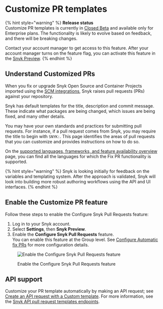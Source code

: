 # Customize PR templates

{% hint style="warning" %}
**Release status** \
Customize PR templates is currently in [Closed Beta](../../../../getting-started/snyk-release-process.md) and available only for Enterprise plans. The functionality is likely to evolve based on feedback, and there will be breaking changes.&#x20;

Contact your account manager to get access to this feature. After your account manager turns on the feature flag, you can activate this feature in the [Snyk Preview](../../../../snyk-admin/snyk-preview.md).
{% endhint %}

## Understand Customized PRs

When you fix or upgrade Snyk Open Source and Container Projects imported using the [SCM integrations](../../../../integrate-with-snyk/git-repositories-scms-integrations-with-snyk/), Snyk raises pull requests (PRs) against your repository.&#x20;

Snyk has default templates for the title, description and commit message. These indicate what packages are being changed, which issues are being fixed, and many other details.

You may have your own standards and practices for submitting pull requests. For instance, if a pull request comes from Snyk, you may require the title to begin with `SNYK:`. This page identifies the areas of pull requests that you can customize and provides instructions on how to do so.

On the [supported languages, frameworks, and feature availability overview](../../../../scan-using-snyk/supported-languages-frameworks-and-feature-availability-overview/) page, you can find all the languages for which the Fix PR functionality is supported.

{% hint style="warning" %}
Snyk is looking initially for feedback on the variables and templating system. After the approach is validated, Snyk will look into building more robust authoring workflows using the API and UI interfaces.
{% endhint %}

## Enable the Customize PR feature

Follow these steps to enable the Configure Snyk Pull Requests feature:

1. Log in to your Snyk account.
2. Select **Settings**, then **Snyk Preview**.
3. Enable the **Configure Snyk Pull Requests** feature.\
   You can enable this feature at the Group level. See [Configure Automatic fix PRs](../create-automatic-fix-prs-for-backlog-issues-and-known-vulnerabilities.md) for more configuration details.

<figure><img src="../../../../.gitbook/assets/Config Snyk PRs.png" alt="Enable the Configure Snyk Pull Requests feature"><figcaption><p>Enable the Configure Snyk Pull Requests feature</p></figcaption></figure>

## **API support**

Customize your PR template automatically by making an API request; see [Create an API request with a Custom template](apply-a-custom-pr-template.md#create-an-api-request-with-a-custom-template). For more information, see the [Snyk API pull request templates endpoints](https://apidocs.snyk.io/?version=2023-10-13%7Ebeta#tag--Pull-Request-Templates).
